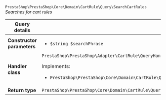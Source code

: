 `PrestaShop\PrestaShop\Core\Domain\CartRule\Query\SearchCartRules`
_Searches for cart rules_

| Query details              |    |
| -------------------------- | -- |
| **Constructor parameters** | <ul> <li>`$string $searchPhrase`</li> </ul> |
| **Handler class**          | `PrestaShop\PrestaShop\Adapter\CartRule\QueryHandler\SearchCartRulesHandler`  <p> Implements: </p> <ul>  <li>`PrestaShop\PrestaShop\Core\Domain\CartRule\QueryHandler\SearchCartRulesHandlerInterface`</li>  |
| **Return type** |  `PrestaShop\PrestaShop\Core\Domain\CartRule\QueryResult\FoundCartRule[]`  |
